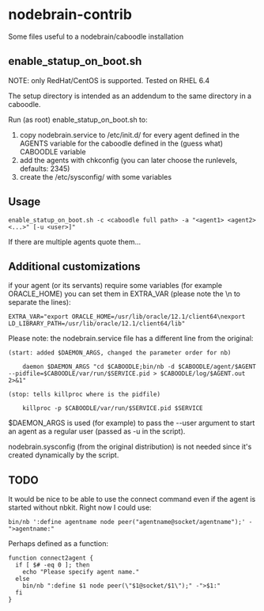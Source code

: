 nodebrain-contrib
=================

Some files useful to a nodebrain/caboodle installation

## enable_statup_on_boot.sh

NOTE: only RedHat/CentOS is supported. Tested on RHEL 6.4

The setup directory is intended as an addendum to the same directory in a caboodle.

Run (as root) enable_statup_on_boot.sh to:

1. copy nodebrain.service to /etc/init.d/<agent name> for every agent defined in the AGENTS variable for the caboodle defined in the (guess what) CABOODLE variable
2. add the agents with chkconfig (you can later choose the runlevels, defaults: 2345)
3. create the /etc/sysconfig/<agent name> with some variables

## Usage

	enable_statup_on_boot.sh -c <caboodle full path> -a "<agent1> <agent2> <...>" [-u <user>]"

If there are multiple agents quote them...

## Additional customizations

if your agent (or its servants) require some variables (for example ORACLE_HOME) you can set them in EXTRA_VAR (please note the \n to separate the lines):

	EXTRA_VAR="export ORACLE_HOME=/usr/lib/oracle/12.1/client64\nexport LD_LIBRARY_PATH=/usr/lib/oracle/12.1/client64/lib"

Please note: the nodebrain.service file has a different line from the original:

	(start: added $DAEMON_ARGS, changed the parameter order for nb)

        daemon $DAEMON_ARGS "cd $CABOODLE;bin/nb -d $CABOODLE/agent/$AGENT --pidfile=$CABOODLE/var/run/$SERVICE.pid > $CABOODLE/log/$AGENT.out 2>&1"

	(stop: tells killproc where is the pidfile)

        killproc -p $CABOODLE/var/run/$SERVICE.pid $SERVICE


$DAEMON_ARGS is used (for example) to pass the --user argument to start an agent as a regular user (passed as -u in the script).

nodebrain.sysconfig (from the original distribution) is not needed since it's created dynamically by the script.

## TODO

It would be nice to be able to use the connect command even if the agent is started without nbkit.
Right now I could use:

	bin/nb ':define agentname node peer("agentname@socket/agentname");' -">agentname:"

Perhaps defined as a function:

	function connect2agent {
	  if [ $# -eq 0 ]; then
	    echo "Please specify agent name."
	  else
	    bin/nb ":define $1 node peer(\"$1@socket/$1\");" -">$1:"
	  fi
	}

